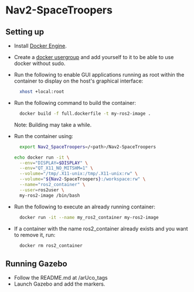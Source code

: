 # Nav2-SpaceTroopers
## Setting up
- Install [Docker Engine](https://docs.docker.com/engine/install/ubuntu/).

- Create a [docker usergroup](https://docs.docker.com/engine/install/linux-postinstall/) and add yourself to it to be able to use docker without sudo.

- Run the following to enable GUI applications running as root within the container to display on the host's graphical interface:
  ```bash
    xhost +local:root
  ```

- Run the following command to build the container:
  ```bash
    docker build -f full.dockerfile -t my-ros2-image .
    ```
  Note: Building may take a while.

- Run the container using:
  ```bash
    export Nav2_SpaceTroopers=/<path>/Nav2-SpaceTroopers
  ```
    ```bash
    echo docker run -it \
      --env="DISPLAY=$DISPLAY" \
      --env="QT_X11_NO_MITSHM=1" \
      --volume="/tmp/.X11-unix:/tmp/.X11-unix:rw" \
      --volume="${Nav2-SpaceTroopers}:/workspace:rw" \
      --name="ros2_container" \
      --user=ros2user \
      my-ros2-image /bin/bash

    ```
- Run the following to execute an already running container:
  ```bash
    docker run -it --name my_ros2_container my-ros2-image
    ```
- If a container with the name ros2_container already exists and you want to remove it, run:
  ```bash
    docker rm ros2_container
    ```


## Running Gazebo
- Follow the README.md at /arUco_tags
- Launch Gazebo and add the markers. 
